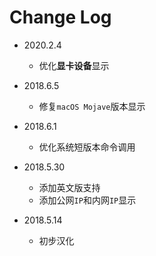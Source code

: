 # Change Log
- 2020.2.4
  - 优化**显卡设备**显示

- 2018.6.5
  - 修复`macOS Mojave`版本显示

- 2018.6.1
  - 优化系统短版本命令调用

- 2018.5.30
  - 添加英文版支持
  - 添加公网`IP`和内网`IP`显示

- 2018.5.14
  - 初步汉化

